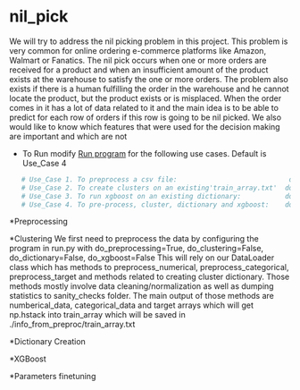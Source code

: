 # nil_pick

We will try to address the nil picking problem in this project. This problem is very common for online ordering e-commerce platforms like Amazon, Walmart or Fanatics. The nil pick occurs when one or more orders are received for a product and when an insufficient amount of the product exists at the warehouse to satisfy the one or more orders.  The problem also exists if there is a human fulfilling the order in the warehouse and he cannot locate the product, but the product exists or is misplaced. When the order comes in it has a lot of data related to it and the main idea is to be able to predict for each row of orders if this row is going to be nil picked. We also would like to know which features that were used for the decision making are important and which are not

* To Run modify [Run program](run.py) for the following use cases.  Default is Use_Case 4
```python
   # Use_Case 1. To preprocess a csv file:                            do_preprocessing=True,  do_clustering=False, do_dictionary=False, do_xgboost=False
   # Use_Case 2. To create clusters on an existing'train_array.txt'  do_preprocessing=False, do_clustering=True,  do_dictionary=False, do_xgboost=False 
   # Use_Case 3. To run xgboost on an existing dictionary:           do_preprocessing=False, do_clustering=True, do_dictionary=False, do_xgboost=True
   # Use_Case 4. To pre-process, cluster, dictionary and xgboost:    do_preprocessing=True,  do_clustering=True,  do_dictionary=True,  do_xgboost=True
```

*Preprocessing

*Clustering
 We first need to preprocess the data by configuring the program in run.py with do_preprocessing=True, do_clustering=False, do_dictionary=False, do_xgboost=False
This will rely on our DataLoader class which has methods to preprocess_numerical, preprocess_categorical, preprocess_target and methods related to creating cluster dictionary. Those methods mostly involve data cleaning/normalization as well as dumping statistics to sanity_checks folder. The main output of those methods are numberical_data, categorical_data and target arrays which will get np.hstack into train_array which will be saved in ./info_from_preproc/train_array.txt  

*Dictionary Creation

*XGBoost

*Parameters finetuning